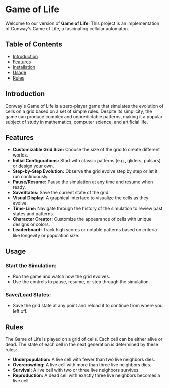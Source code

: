 # Game of Life

Welcome to our version of **Game of Life**! This project is an implementation of Conway's Game of Life, a fascinating cellular automaton.

## Table of Contents
- [Introduction](#introduction)
- [Features](#features)
- [Installation](#installation)
- [Usage](#usage)
- [Rules](#rules)

## Introduction
Conway's Game of Life is a zero-player game that simulates the evolution of cells on a grid based on a set of simple rules. Despite its simplicity, the game can produce complex and unpredictable patterns, making it a popular subject of study in mathematics, computer science, and artificial life.

## Features
- **Customizable Grid Size:** Choose the size of the grid to create different worlds.
- **Initial Configurations:** Start with classic patterns (e.g., gliders, pulsars) or design your own.
- **Step-by-Step Evolution:** Observe the grid evolve step by step or let it run continuously.
- **Pause/Resume:** Pause the simulation at any time and resume when ready.
- **SaveStates:** Save the current state of the grid.
- **Visual Display:** A graphical interface to visualize the cells as they evolve.
- **Time-Line:** Navigate through the history of the simulation to review past states and patterns.
- **Character Creator:** Customize the appearance of cells with unique designs or colors.
- **Leaderboard:** Track high scores or notable patterns based on criteria like longevity or population size.

## Usage

### Start the Simulation:
- Run the game and watch how the grid evolves.
- Use the controls to pause, resume, or step through the simulation.

### Save/Load States:
- Save the grid state at any point and reload it to continue from where you left off.

## Rules
The Game of Life is played on a grid of cells. Each cell can be either alive or dead. The state of each cell in the next generation is determined by these rules:

- **Underpopulation:** A live cell with fewer than two live neighbors dies.
- **Overcrowding:** A live cell with more than three live neighbors dies.
- **Survival:** A live cell with two or three live neighbors survives.
- **Reproduction:** A dead cell with exactly three live neighbors becomes a live cell.
